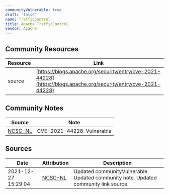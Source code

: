 ```yaml
---
communityVulnerable: true
draft: 'false'
name: TrafficControl
title: Apache TrafficControl
vendor: Apache
---
```



## Community Resources
| Resource | Link |
| --- | --- |
| source | [https://blogs.apache.org/security/entry/cve-2021-44228](https://blogs.apache.org/security/entry/cve-2021-44228) |

## Community Notes
| Source | Note |
| --- | --- |
| [NCSC-NL](https://github.com/NCSC-NL/log4shell/blob/main/software/README.md) | CVE-2021-44228: Vulnerable </ul> |

## Sources
| Date | Attribution | Description |
| --- | --- | --- |
| 2021-12-27 15:29:04 | [NCSC-NL](https://github.com/NCSC-NL/log4shell/blob/main/software/README.md) | Updated communityVulnerable. Updated community note. Updated community link source.  |
